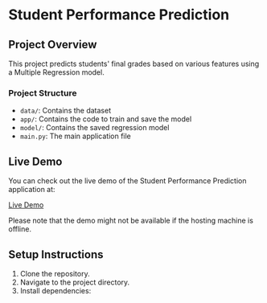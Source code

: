 # Student Performance Prediction

## Project Overview
This project predicts students' final grades based on various features using a Multiple Regression model.

### Project Structure
- `data/`: Contains the dataset
- `app/`: Contains the code to train and save the model
- `model/`: Contains the saved regression model
- `main.py`: The main application file
## Live Demo
You can check out the live demo of the Student Performance Prediction application at:

[Live Demo](http://localhost:5000)

Please note that the demo might not be available if the hosting machine is offline.

## Setup Instructions
1. Clone the repository.
2. Navigate to the project directory.
3. Install dependencies:
